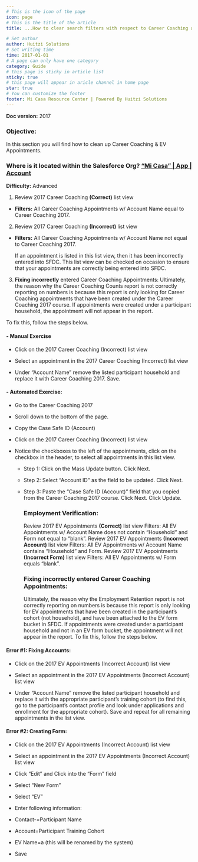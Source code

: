 ```yaml
---
# This is the icon of the page
icon: page
# This is the title of the article
title: ...How to clear search filters with respect to Career Coaching and EV Appointments

# Set author
author: Huitzi Solutions
# Set writing time
time: 2017-01-01
# A page can only have one category
category: Guide
# this page is sticky in article list
sticky: true
# this page will appear in aricle channel in home page
star: true
# You can customize the footer
footer: Mi Casa Resource Center | Powered By Huitzi Solutions
---
```


**Doc version:** 2017

### **Objective:**

In this section you will find how to clean up Career Coaching & EV Appointments.

### **Where is it located within the Salesforce Org?** [“Mi Casa” | App | Account](https://micasa--partial.lightning.force.com/lightning/r/Account/0014100001MROyxAAH/view)

**Difficulty:** Advanced

1. Review 2017 Career Coaching **(Correct)** list view

- **Filters:** All Career Coaching Appointments w/ Account Name equal to Career Coaching 2017.

2. Review 2017 Career Coaching **(Incorrect)** list view

- **Filters:** All Career Coaching Appointments w/ Account Name not equal to Career Coaching 2017.

  If an appointment is listed in this list view, then it has been incorrectly entered into SFDC. This list view can be checked on occasion to ensure that your appointments are correctly being entered into SFDC.

3. **Fixing incorrectly** entered Career Coaching Appointments:
   Ultimately, the reason why the Career Coaching Counts report is not correctly reporting on numbers is because this report is only looking for Career Coaching appointments that have been created under the Career Coaching 2017 course. If appointments were created under a participant household, the appointment will not appear in the report.

To fix this, follow the steps below.

#### - **Manual Exercise**

- Click on the 2017 Career Coaching (Incorrect) list view

- Select an appointment in the 2017 Career Coaching (Incorrect) list view

- Under “Account Name” remove the listed participant household and replace it with Career Coaching 2017. Save.

#### - **Automated Exercise:**

- Go to the Career Coaching 2017

- Scroll down to the bottom of the page.

- Copy the Case Safe ID (Account)

- Click on the 2017 Career Coaching (Incorrect) list view

- Notice the checkboxes to the left of the appointments, click on the checkbox in the header, to select all appointments in this list view.

  - Step 1: Click on the Mass Update button. Click Next.
  - Step 2: Select “Account ID” as the field to be updated. Click Next.
  - Step 3: Paste the “Case Safe ID (Account)” field that you copied from the Career Coaching 2017 course. Click Next. Click Update.

    ### **Employment Verification:**

    Review 2017 EV Appointments **(Correct)** list view
    Filters: All EV Appointments w/ Account Name does not contain “Household” and Form not equal to “blank”.
    Review 2017 EV Appointments **(Incorrect Account)** list view
    Filters: All EV Appointments w/ Account Name contains “Household” and Form.
    Review 2017 EV Appointments **(Incorrect Form)** list view
    Filters: All EV Appointments w/ Form equals “blank”.

    ### **Fixing incorrectly entered Career Coaching Appointments:**

    Ultimately, the reason why the Employment Retention report is not correctly reporting on numbers is because this report is only looking for EV appointments that have been created in the participant’s cohort (not household), and have been attached to the EV form bucket in SFDC. If appointments were created under a participant household and not in an EV form bucket, the appointment will not appear in the report. To fix this, follow the steps below.

#### Error #1: Fixing Accounts:

- Click on the 2017 EV Appointments (Incorrect Account) list view

- Select an appointment in the 2017 EV Appointments (Incorrect Account) list view

- Under “Account Name” remove the listed participant household and replace it with the appropriate participant’s training cohort (to find this, go to the participant’s contact profile and look under applications and enrollment for the appropriate cohort). Save and repeat for all remaining appointments in the list view.

#### Error #2: Creating Form:

- Click on the 2017 EV Appointments (Incorrect Account) list view

- Select an appointment in the 2017 EV Appointments (Incorrect Account) list view

- Click “Edit” and Click into the “Form” field

- Select “New Form”

- Select “EV”

- Enter following information:

- Contact-=Participant Name

- Account=Participant Training Cohort

- EV Name=a (this will be renamed by the system)

- Save
